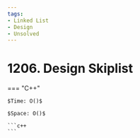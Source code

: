```yaml
---
tags:
- Linked List
- Design
- Unsolved
---
```



# 1206. Design Skiplist

=== "C++"

    $Time: O()$

    $Space: O()$

    ```c++
    ```